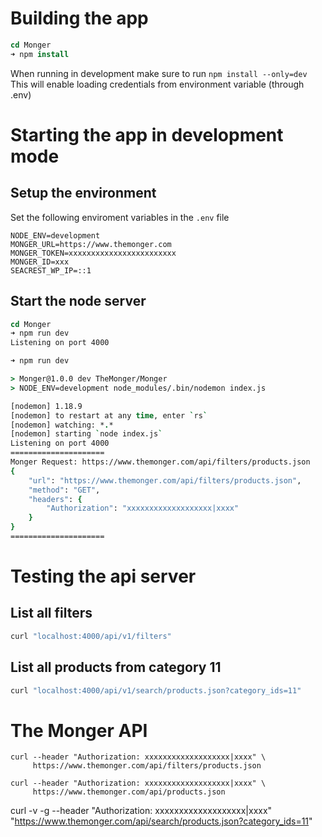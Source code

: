 
# Building the app

```csh
cd Monger
➜ npm install
```

When running in development make sure to run `npm install --only=dev`
This will enable loading credentials from environment variable (through .env)

# Starting the app in development mode

## Setup the environment

Set the following enviroment variables in the `.env` file
```
NODE_ENV=development
MONGER_URL=https://www.themonger.com
MONGER_TOKEN=xxxxxxxxxxxxxxxxxxxxxxxx
MONGER_ID=xxx
SEACREST_WP_IP=::1
```

## Start the node server
```csh
cd Monger
➜ npm run dev
Listening on port 4000

➜ npm run dev

> Monger@1.0.0 dev TheMonger/Monger
> NODE_ENV=development node_modules/.bin/nodemon index.js

[nodemon] 1.18.9
[nodemon] to restart at any time, enter `rs`
[nodemon] watching: *.*
[nodemon] starting `node index.js`
Listening on port 4000
=====================
Monger Request: https://www.themonger.com/api/filters/products.json
{
    "url": "https://www.themonger.com/api/filters/products.json",
    "method": "GET",
    "headers": {
        "Authorization": "xxxxxxxxxxxxxxxxxxx|xxxx"
    }
}
=====================
```

# Testing the api server

## List all filters
```csh
curl "localhost:4000/api/v1/filters"
```

## List all products from category 11
```csh
curl "localhost:4000/api/v1/search/products.json?category_ids=11"
```


# The Monger API

```
curl --header "Authorization: xxxxxxxxxxxxxxxxxxx|xxxx" \
     https://www.themonger.com/api/filters/products.json
```

```
curl --header "Authorization: xxxxxxxxxxxxxxxxxxx|xxxx" \
     https://www.themonger.com/api/products.json
```

curl -v -g --header "Authorization: xxxxxxxxxxxxxxxxxxx|xxxx" "https://www.themonger.com/api/search/products.json?category_ids=11"
